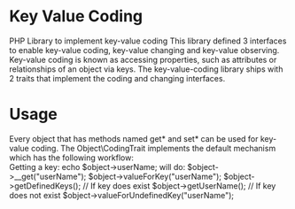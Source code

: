 # Key Value Coding
PHP Library to implement key-value coding
This library defined 3 interfaces to enable key-value coding, key-value changing and key-value observing. Key-value coding is known as accessing properties, such as attributes or relationships of an object via keys.
The key-value-coding library ships with 2 traits that implement the coding and changing interfaces.

# Usage
Every object that has methods named get* and set* can be used for key-value coding. The Object\CodingTrait implements the default mechanism which has the following workflow:<br>
Getting a key:
    echo $object->userName;
will do:
    $object->__get("userName");
    $object->valueForKey("userName");
    $object->getDefinedKeys();
    // If key does exist
    $object->getUserName();
    // If key does not exist
    $object->valueForUndefinedKey("userName");
